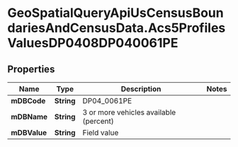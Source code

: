 # GeoSpatialQueryApiUsCensusBoundariesAndCensusData.Acs5ProfilesValuesDP0408DP040061PE

## Properties

Name | Type | Description | Notes
------------ | ------------- | ------------- | -------------
**mDBCode** | **String** | DP04_0061PE | 
**mDBName** | **String** | 3 or more vehicles available (percent) | 
**mDBValue** | **String** | Field value | 


